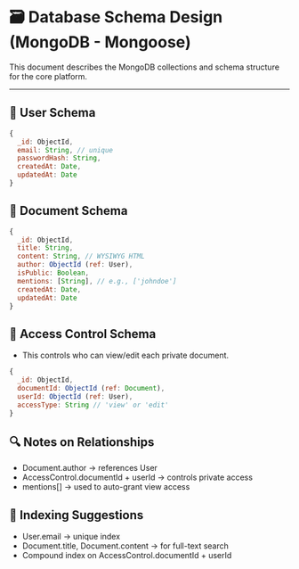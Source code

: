 # 🗃️ Database Schema Design (MongoDB - Mongoose)

This document describes the MongoDB collections and schema structure for the core platform.

---

## 👤 User Schema

```js
{
  _id: ObjectId,
  email: String, // unique
  passwordHash: String,
  createdAt: Date,
  updatedAt: Date
}
```
## 📄 Document Schema

```js
{
  _id: ObjectId,
  title: String,
  content: String, // WYSIWYG HTML
  author: ObjectId (ref: User),
  isPublic: Boolean,
  mentions: [String], // e.g., ['johndoe']
  createdAt: Date,
  updatedAt: Date
}
```
## 🔐 Access Control Schema
- This controls who can view/edit each private document.

```js
{
  _id: ObjectId,
  documentId: ObjectId (ref: Document),
  userId: ObjectId (ref: User),
  accessType: String // 'view' or 'edit'
}
```
## 🔍 Notes on Relationships
- Document.author → references User
- AccessControl.documentId + userId → controls private access
- mentions[] → used to auto-grant view access

## 🔐 Indexing Suggestions
- User.email → unique index
- Document.title, Document.content → for full-text search
- Compound index on AccessControl.documentId + userId